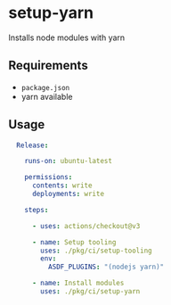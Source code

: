 # setup-yarn

Installs node modules with yarn

## Requirements

- `package.json`
- yarn available


## Usage

```yml
  Release:

    runs-on: ubuntu-latest

    permissions:
      contents: write
      deployments: write

    steps:

      - uses: actions/checkout@v3

      - name: Setup tooling
        uses: ./pkg/ci/setup-tooling
        env:
          ASDF_PLUGINS: "(nodejs yarn)"

      - name: Install modules
        uses: ./pkg/ci/setup-yarn
```

